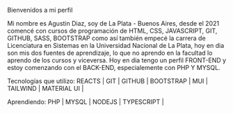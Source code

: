 Bienvenidos a mi perfil

Mi nombre es Agustin Diaz, soy de La Plata - Buenos Aires, desde el 2021 comencé con cursos de programación de HTML, CSS, JAVASCRIPT, GIT, GITHUB, SASS, BOOTSTRAP como así también empecé la carrera de Licenciatura en Sistemas en la Universidad Nacional de La Plata, hoy en dia son mis dos fuentes de aprendizaje, lo que no aprendo en la facultad lo aprendo de los cursos y viceversa. Hoy en dia tengo un perfil FRONT-END y estoy comenzando con el BACK-END, especialemente con PHP Y MYSQL. 

Tecnologías que utilizo:
REACTS | GIT | GITHUB | BOOTSTRAP | MUI | TAILWIND | MATERIAL UI |

Aprendiendo:
PHP | MYSQL | NODEJS | TYPESCRIPT |
